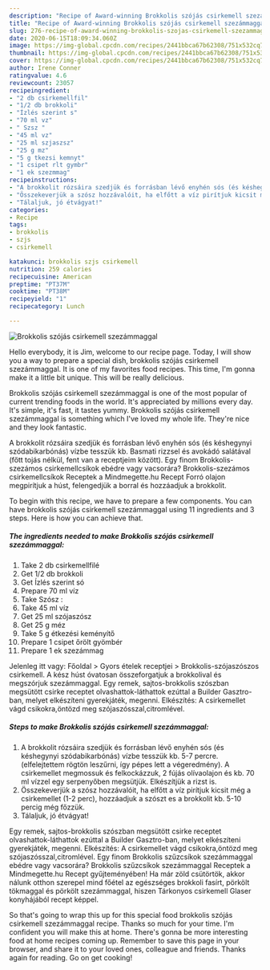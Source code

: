 ```yaml
---
description: "Recipe of Award-winning Brokkolis szójás csirkemell szezámmaggal"
title: "Recipe of Award-winning Brokkolis szójás csirkemell szezámmaggal"
slug: 276-recipe-of-award-winning-brokkolis-szojas-csirkemell-szezammaggal
date: 2020-06-15T18:09:34.060Z
image: https://img-global.cpcdn.com/recipes/2441bbca67b62308/751x532cq70/brokkolis-szojas-csirkemell-szezammaggal-recept-foto.jpg
thumbnail: https://img-global.cpcdn.com/recipes/2441bbca67b62308/751x532cq70/brokkolis-szojas-csirkemell-szezammaggal-recept-foto.jpg
cover: https://img-global.cpcdn.com/recipes/2441bbca67b62308/751x532cq70/brokkolis-szojas-csirkemell-szezammaggal-recept-foto.jpg
author: Irene Conner
ratingvalue: 4.6
reviewcount: 23057
recipeingredient:
- "2 db csirkemellfil"
- "1/2 db brokkoli"
- "Ízlés szerint s"
- "70 ml vz"
- " Szsz "
- "45 ml vz"
- "25 ml szjaszsz"
- "25 g mz"
- "5 g tkezsi kemnyt"
- "1 csipet rlt gymbr"
- "1 ek szezmmag"
recipeinstructions:
- "A brokkolit rózsáira szedjük és forrásban lévő enyhén sós (és késhegynyi szódabikarbónás) vízbe tesszük kb. 5-7 percre. (elfelejtettem rögtön leszűrni, így pépes lett a végeredmény). A csirkemellet megmossuk és felkockázzuk, 2 fújás olívaolajon és kb. 70 ml vízzel egy serpenyőben megsütjük. Elkészítjük a rizst is."
- "Összekeverjük a szósz hozzávalóit, ha elfőtt a víz pirítjuk kicsit még a csirkemellet (1-2 perc), hozzáadjuk a szószt es a brokkolit kb. 5-10 percig még főzzük."
- "Tálaljuk, jó étvágyat!"
categories:
- Recipe
tags:
- brokkolis
- szjs
- csirkemell

katakunci: brokkolis szjs csirkemell 
nutrition: 259 calories
recipecuisine: American
preptime: "PT37M"
cooktime: "PT38M"
recipeyield: "1"
recipecategory: Lunch

---
```



![Brokkolis szójás csirkemell szezámmaggal](https://img-global.cpcdn.com/recipes/2441bbca67b62308/751x532cq70/brokkolis-szojas-csirkemell-szezammaggal-recept-foto.jpg)

Hello everybody, it is Jim, welcome to our recipe page. Today, I will show you a way to prepare a special dish, brokkolis szójás csirkemell szezámmaggal. It is one of my favorites food recipes. This time, I'm gonna make it a little bit unique. This will be really delicious.

Brokkolis szójás csirkemell szezámmaggal is one of the most popular of current trending foods in the world. It's appreciated by millions every day. It's simple, it's fast, it tastes yummy. Brokkolis szójás csirkemell szezámmaggal is something which I've loved my whole life. They're nice and they look fantastic.

A brokkolit rózsáira szedjük és forrásban lévő enyhén sós (és késhegynyi szódabikarbónás) vízbe tesszük kb. Basmati rizzsel és avokádó salátával (főtt tojás nélkül, fent van a receptjeim között). Egy finom Brokkolis-szezámos csirkemellcsíkok ebédre vagy vacsorára? Brokkolis-szezámos csirkemellcsíkok Receptek a Mindmegette.hu Recept Forró olajon megpirítjuk a húst, felengedjük a borral és hozzáadjuk a brokkolit.


To begin with this recipe, we have to prepare a few components. You can have brokkolis szójás csirkemell szezámmaggal using 11 ingredients and 3 steps. Here is how you can achieve that.

<!--inarticleads1-->

##### The ingredients needed to make Brokkolis szójás csirkemell szezámmaggal:

1. Take 2 db csirkemellfilé
1. Get 1/2 db brokkoli
1. Get Ízlés szerint só
1. Prepare 70 ml víz
1. Take  Szósz :
1. Take 45 ml víz
1. Get 25 ml szójaszósz
1. Get 25 g méz
1. Take 5 g étkezési keményítő
1. Prepare 1 csipet őrölt gyömbér
1. Prepare 1 ek szezámmag


Jelenleg itt vagy: Főoldal &gt; Gyors ételek receptjei &gt; Brokkolis-szójaszószos csirkemell. A kész húst óvatosan összeforgatjuk a brokkolival és megszórjuk szezámmaggal. Egy remek, sajtos-brokkolis szószban megsütött csirke receptet olvashattok-láthattok ezúttal a Builder Gasztro-ban, melyet elkészíteni gyerekjáték, megenni. Elkészítés: A csirkemellet vágd csikokra,öntözd meg szójaszósszal,citromlével. 

<!--inarticleads2-->

##### Steps to make Brokkolis szójás csirkemell szezámmaggal:

1. A brokkolit rózsáira szedjük és forrásban lévő enyhén sós (és késhegynyi szódabikarbónás) vízbe tesszük kb. 5-7 percre. (elfelejtettem rögtön leszűrni, így pépes lett a végeredmény). A csirkemellet megmossuk és felkockázzuk, 2 fújás olívaolajon és kb. 70 ml vízzel egy serpenyőben megsütjük. Elkészítjük a rizst is.
1. Összekeverjük a szósz hozzávalóit, ha elfőtt a víz pirítjuk kicsit még a csirkemellet (1-2 perc), hozzáadjuk a szószt es a brokkolit kb. 5-10 percig még főzzük.
1. Tálaljuk, jó étvágyat!


Egy remek, sajtos-brokkolis szószban megsütött csirke receptet olvashattok-láthattok ezúttal a Builder Gasztro-ban, melyet elkészíteni gyerekjáték, megenni. Elkészítés: A csirkemellet vágd csikokra,öntözd meg szójaszósszal,citromlével. Egy finom Brokkolis szűzcsíkok szezámmaggal ebédre vagy vacsorára? Brokkolis szűzcsíkok szezámmaggal Receptek a Mindmegette.hu Recept gyűjteményében! Ha már zöld csütörtök, akkor nálunk otthon szerepel mind főétel az egészséges brokkoli fasírt, pörkölt tökmaggal és pörkölt szezámmaggal, hiszen Tárkonyos csirkemell Glaser konyhájából recept képpel. 

So that's going to wrap this up for this special food brokkolis szójás csirkemell szezámmaggal recipe. Thanks so much for your time. I'm confident you will make this at home. There's gonna be more interesting food at home recipes coming up. Remember to save this page in your browser, and share it to your loved ones, colleague and friends. Thanks again for reading. Go on get cooking!
